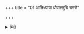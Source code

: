 +++
title = "01 आतिथ्याया ध्रौवात्स्रुचि चमसे"

+++

<details><summary>थिते</summary>

आतिथ्याया ध्रौवात्स्रुचि चमसे वा तानूनप्त्रं समवद्यति । चतुरवत्तं पञ्चावत्तं वा । आपतये त्वा गृह्णामीत्येतैः प्रतिमन्त्रम् १
</details>
